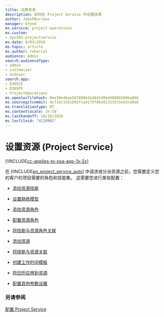 ```yaml
---
title: 设置资源
description: 如何在 Project Service 中设置资源
author: JohnPBurrows
manager: kfend
ms.service: project-operations
ms.custom:
- dyn365-projectservice
ms.date: 8/03/2018
ms.topic: article
ms.author: ruhercul
audience: Admin
search.audienceType:
- admin
- customizer
- enduser
search.app:
- D365CE
- D365PS
- ProjectOperations
ms.openlocfilehash: 0ee39e48ae587898641484149b4d886b568ba80b
ms.sourcegitcommit: 4cf1dc1561b92fca4175f0b3813133c5e63ce8e6
ms.translationtype: HT
ms.contentlocale: zh-CN
ms.lasthandoff: 10/28/2020
ms.locfileid: "4128902"
---
```

# <a name="set-up-resources-project-service"></a>设置资源 (Project Service)

[!INCLUDE[cc-applies-to-psa-app-1x-2x](../includes/cc-applies-to-psa-app-1x-2x.md)]

在 [!INCLUDE[pn_project_service_auto](../includes/pn-project-service-auto.md)] 中请求或分派资源之前，您需要定义您的客户的项目需要的角色和技能集。 这需要您进行某些配置：  
  
-   [添加资源技能](../psa/add-resource-skills.md)  
  
-   [设置熟练模型](../psa/set-up-proficiency-models.md)  
  
-   [添加资源角色](../psa/add-resource-roles.md)  
  
-   [配置资源角色](../psa/configure-resource-roles.md)  
  
-   [将技能与资源角色关联](../psa/associate-skills-with-resource-roles.md)  
  
-   [添加资源](../psa/add-resources.md)  
  
-   [将技能与资源关联](../psa/associate-skills-with-resources.md)  
  
-   [创建工作时间模板](../psa/create-work-hours-template.md)  
  
-   [将日历应用到资源](../psa/apply-calendar-resource.md)  
  
-   [配置其他参数设置](../psa/configure-additional-parameters-settings.md)  
  
### <a name="see-also"></a>另请参阅  
 [配置 Project Service](../psa/configure.md)
